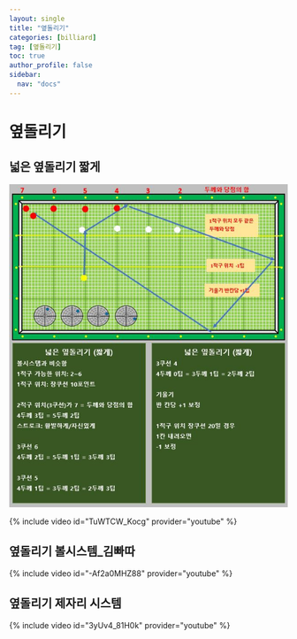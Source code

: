 ```yaml
---
layout: single
title: "옆돌리기"
categories: [billiard]
tag: [옆돌리기]
toc: true
author_profile: false
sidebar:
  nav: "docs"
---
```



# 옆돌리기

## 넓은 옆돌리기 짧게

[![넓은 옆돌리기 짧게](/images/%EC%98%86%EB%8F%8C%EB%A6%AC%EA%B8%B0%20%EB%84%93%EC%9D%80%20%EC%A7%A7%EA%B2%8C%20%EC%AB%91%ED%94%84%EB%A1%9C.png)](/images/%EC%98%86%EB%8F%8C%EB%A6%AC%EA%B8%B0%20%EB%84%93%EC%9D%80%20%EC%A7%A7%EA%B2%8C%20%EC%AB%91%ED%94%84%EB%A1%9C.png)

{% include video id="TuWTCW_Kocg" provider="youtube" %}

## 옆돌리기 볼시스템_김빠따

{% include video id="-Af2a0MHZ88" provider="youtube" %}

## 옆돌리기 제자리 시스템

{% include video id="3yUv4_81H0k" provider="youtube" %}
